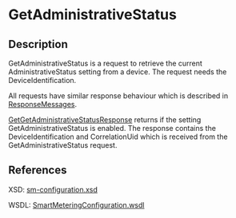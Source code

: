<!--
SPDX-FileCopyrightText: Contributors to the Documentation project

SPDX-License-Identifier: Apache-2.0
-->

# GetAdministrativeStatus

## Description

GetAdministrativeStatus is a request to retrieve the current AdministrativeStatus setting from a device. The request needs the DeviceIdentification.

All requests have similar response behaviour which is described in [ResponseMessages](../../responsemessages.md).

[GetGetAdministrativeStatusResponse](getgetadministrativestatusresponse.md) returns if the setting GetAdministrativeStatus is enabled. The response contains the DeviceIdentification and CorrelationUid which is received from the GetAdministrativeStatus request.

## References

XSD: [sm-configuration.xsd](https://github.com/OSGP/open-smart-grid-platform/blob/development/osgp/shared/osgp-ws-smartmetering/src/main/resources/schemas/sm-configuration.xsd)

WSDL: [SmartMeteringConfiguration.wsdl](https://github.com/OSGP/open-smart-grid-platform/blob/development/osgp/shared/osgp-ws-smartmetering/src/main/resources/SmartMeteringConfiguration.wsdl)

